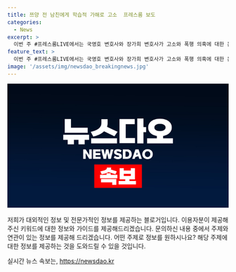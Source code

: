 ```yaml
---
title: 쯔양 전 남친에게 학습적 가해로 고소  프레스룸 보도
categories:
  - News
excerpt: >
  이번 주 #프레스룸LIVE에서는 국영호 변호사와 장가희 변호사가 고소와 폭행 의혹에 대한 논란에 대해 논의했습니다. 쯔양의 전 남자친구가 착취 의혹을 제기하며 논란이 불거졌고, 이에 관련된 최신 소식을 전하고 있습니다.
feature_text: >
  이번 주 #프레스룸LIVE에서는 국영호 변호사와 장가희 변호사가 고소와 폭행 의혹에 대한 논란에 대해 논의했습니다. 쯔양의 전 남자친구가 착취 의혹을 제기하며 논란이 불거졌고, 이에 관련된 최신 소식을 전하고 있습니다.
image: '/assets/img/newsdao_breakingnews.jpg'
---
```


<p><img src="/assets/img/newsdao_breakingnews.jpg" alt="implanttips 속보" /></p>

<p>저희가 대외적인 정보 및 전문가적인 정보를 제공하는 블로거입니다. 이용자분이 제공해주신 키워드에 대한 정보와 가이드를 제공해드리겠습니다. 문의하신 내용 중에서 주제와 연관이 있는 정보를 제공해 드리겠습니다. 어떤 주제로 정보를 원하시나요? 해당 주제에 대한 정보를 제공하는 것을 도와드릴 수 있을 것입니다.</p>
실시간 뉴스 속보는, <a href="https://newsdao.kr" rel="dofollow">https://newsdao.kr</a>


